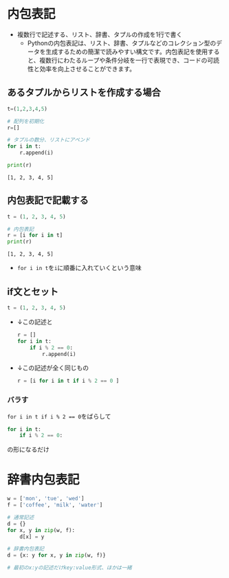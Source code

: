 # 内包表記

- 複数行で記述する、リスト、辞書、タプルの作成を1行で書く
    - Pythonの内包表記は、リスト、辞書、タプルなどのコレクション型のデータを生成するための簡潔で読みやすい構文です。内包表記を使用すると、複数行にわたるループや条件分岐を一行で表現でき、コードの可読性と効率を向上させることができます。

## あるタプルからリストを作成する場合
```python
t=(1,2,3,4,5)

# 配列を初期化
r=[]

# タプルの数分、リストにアペンド
for i in t:
    r.append(i)

print(r)
```
```
[1, 2, 3, 4, 5]
```

## 内包表記で記載する
```python
t = (1, 2, 3, 4, 5)

# 内包表記
r = [i for i in t]
print(r)
```
```
[1, 2, 3, 4, 5]
```

- `for i in t`を`i`に順番に入れていくという意味

## if文とセット
```python
t = (1, 2, 3, 4, 5)
```

- ↓この記述と
    ```python
    r = []
    for i in t:
        if i % 2 == 0:
            r.append(i)
    ```

- ↓この記述が全く同じもの
    ```python
    r = [i for i in t if i % 2 == 0 ]
    ```

### バラす
`for i in t if i % 2 == 0`をばらして

```python
for i in t:
    if i % 2 == 0:
```
の形になるだけ

# 辞書内包表記
```python
w = ['mon', 'tue', 'wed']
f = ['coffee', 'milk', 'water']
```


```python
# 通常記述
d = {}
for x, y in zip(w, f):
    d[x] = y

# 辞書内包表記
d = {x: y for x, y in zip(w, f)}

# 最初のx:yの記述だけkey:value形式、ほかは一緒
```